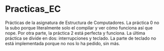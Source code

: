 # Practicas_EC
Prácticas de la asignatura de Estructura de Computadores. 
La práctica 0 no la subo porque literalmente solo el compilar y ver cómo funciona así que nope. 
Por otra parte, la práctica 2 está perfecta y funciona. 
La última práctica se divide en dos: interrupciones y teclado. La parte de teclado no está implementada porque no nos lo ha pedido, sin más.
